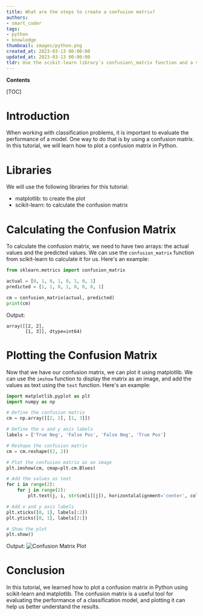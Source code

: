 ```yaml
---
title: What are the steps to create a confusion matrix?
authors:
- smart_coder
tags:
- python
- knowledge
thumbnail: images/python.png
created_at: 2023-03-13 00:00:00
updated_at: 2023-03-13 00:00:00
tldr: Use the scikit-learn library`s confusion\_matrix function and a visualization library such as seaborn or matplotlib to plot a confusion matrix in Python.
---
```


**Contents**

[TOC]

# Introduction
When working with classification problems, it is important to evaluate the performance of a model. One way to do that is by using a confusion matrix. In this tutorial, we will learn how to plot a confusion matrix in Python.

# Libraries
We will use the following libraries for this tutorial:
- matplotlib: to create the plot
- scikit-learn: to calculate the confusion matrix

# Calculating the Confusion Matrix
To calculate the confusion matrix, we need to have two arrays: the actual values and the predicted values. We can use the `confusion_matrix` function from scikit-learn to calculate it for us. Here's an example:

``` python
from sklearn.metrics import confusion_matrix

actual = [0, 1, 0, 1, 0, 1, 0, 1]
predicted = [1, 1, 0, 1, 0, 0, 0, 1]

cm = confusion_matrix(actual, predicted)
print(cm)
```

Output:
```
array([[2, 2],
       [1, 3]], dtype=int64)
```

# Plotting the Confusion Matrix
Now that we have our confusion matrix, we can plot it using matplotlib. We can use the `imshow` function to display the matrix as an image, and add the values as text using the `text` function. Here's an example:

``` python
import matplotlib.pyplot as plt
import numpy as np

# Define the confusion matrix
cm = np.array([[2, 2], [1, 3]])

# Define the x and y axis labels
labels = ['True Neg', 'False Pos', 'False Neg', 'True Pos']

# Reshape the confusion matrix
cm = cm.reshape((2, 2))

# Plot the confusion matrix as an image
plt.imshow(cm, cmap=plt.cm.Blues)

# Add the values as text
for i in range(2):
    for j in range(2):
        plt.text(j, i, str(cm[i][j]), horizontalalignment='center', color='white')

# Add x and y axis labels
plt.xticks([0, 1], labels[:2])
plt.yticks([0, 1], labels[2:])

# Show the plot
plt.show()
```

Output:
![Confusion Matrix Plot](https://i.imgur.com/dejHwJz.png)

# Conclusion
In this tutorial, we learned how to plot a confusion matrix in Python using scikit-learn and matplotlib. The confusion matrix is a useful tool for evaluating the performance of a classification model, and plotting it can help us better understand the results.
